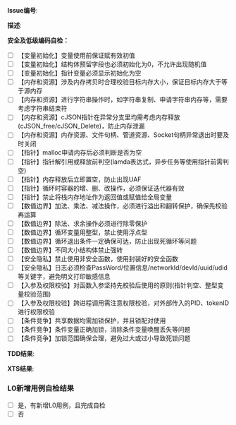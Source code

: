 **Issue编号**:

**描述**:

**安全及低级编码自检：**

- [ ] 【变量初始化】变量使用前保证赋有效初值
- [ ] 【变量初始化】结构体预留字段也必须初始化为0，不允许出现随机值
- [ ] 【变量初始化】指针变量必须显示初始化为空
- [ ] 【内存和资源】涉及内存拷贝时合理校验目标内存大小，保证目标内存大于等于源内存
- [ ] 【内存和资源】进行字符串操作时，如字符串复制、申请字符串内存等，需要考虑字符串结束符
- [ ] 【内存和资源】cJSON指针在异常分支里均需考虑内存释放(cJSON_free/cJSON_Delete)，防止内存泄漏
- [ ] 【内存和资源】内存资源、文件句柄、管道资源、Socket句柄异常退出时要及时关闭
- [ ] 【指针】malloc申请内存后必须判断是否为空
- [ ] 【指针】指针解引用或释放前判空(lamda表达式，异步任务等使用指针前需判空)
- [ ] 【指针】内存释放后立即置空，防止出现UAF
- [ ] 【指针】循环时容器的增、删、改操作，必须保证迭代器有效
- [ ] 【指针】禁止将栈内存地址作为返回值或赋值给全局变量
- [ ] 【数值边界】加法、乘法、减法操作，必须进行溢出和翻转保护，确保先校验再运算
- [ ] 【数值边界】除法、求余操作必须进行除零保护
- [ ] 【数值边界】循环变量用整型，禁止使用浮点型
- [ ] 【数值边界】循环退出条件一定确保可达，防止出现死循环等问题
- [ ] 【数值边界】不同大小结构体禁止强转
- [ ] 【安全隐私】禁止使用非安全函数，使用封装好的安全函数
- [ ] 【安全隐私】日志必须检查PassWord/位置信息/networkId/devId/uuid/udid等关键字，避免明文打印敏感信息
- [ ] 【入参及权限校验】对函数入参坚持先校验后使用的原则(指针判空、整型变量校验范围)
- [ ] 【入参及权限校验】跨进程调用需注意权限校验，对外部传入的PID、tokenID进行权限校验
- [ ] 【条件竞争】共享数据均需加锁保护，并且锁配对使用
- [ ] 【条件竞争】条件变量正确加锁，消除条件变量唤醒丢失等问题
- [ ] 【条件竞争】加锁范围确保合理，避免过大或过小导致死锁问题

**TDD结果**:

**XTS结果**:

### L0新增用例自检结果
- [ ] 是，有新增L0用例，且完成自检
- [ ] 否
